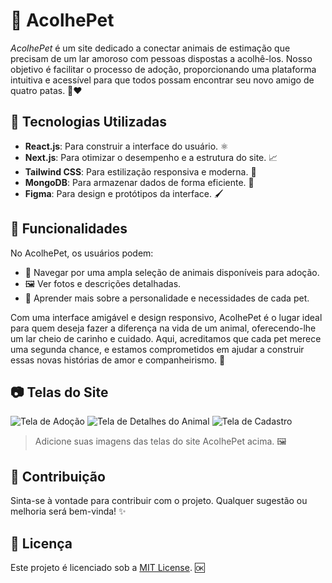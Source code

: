 # 🐾 AcolhePet

*AcolhePet* é um site dedicado a conectar animais de estimação que precisam de um lar amoroso com pessoas dispostas a acolhê-los. Nosso objetivo é facilitar o processo de adoção, proporcionando uma plataforma intuitiva e acessível para que todos possam encontrar seu novo amigo de quatro patas. 🏡❤️

## 🚀 Tecnologias Utilizadas

- **React.js**: Para construir a interface do usuário. ⚛️
- **Next.js**: Para otimizar o desempenho e a estrutura do site. 📈
- **Tailwind CSS**: Para estilização responsiva e moderna. 🎨
- **MongoDB**: Para armazenar dados de forma eficiente. 💾
- **Figma**: Para design e protótipos da interface. 🖌️

## 🌟 Funcionalidades

No AcolhePet, os usuários podem:

- 🐶 Navegar por uma ampla seleção de animais disponíveis para adoção.
- 🖼️ Ver fotos e descrições detalhadas.
- 📝 Aprender mais sobre a personalidade e necessidades de cada pet.

Com uma interface amigável e design responsivo, AcolhePet é o lugar ideal para quem deseja fazer a diferença na vida de um animal, oferecendo-lhe um lar cheio de carinho e cuidado. Aqui, acreditamos que cada pet merece uma segunda chance, e estamos comprometidos em ajudar a construir essas novas histórias de amor e companheirismo. 💖

## 📷 Telas do Site

![Tela de Adoção](URL_DA_IMAGEM_1)
![Tela de Detalhes do Animal](URL_DA_IMAGEM_2)
![Tela de Cadastro](URL_DA_IMAGEM_3)

> Adicione suas imagens das telas do site AcolhePet acima. 🖼️

## 🤝 Contribuição

Sinta-se à vontade para contribuir com o projeto. Qualquer sugestão ou melhoria será bem-vinda! ✨

## 📜 Licença

Este projeto é licenciado sob a [MIT License](LICENSE). 🆗



